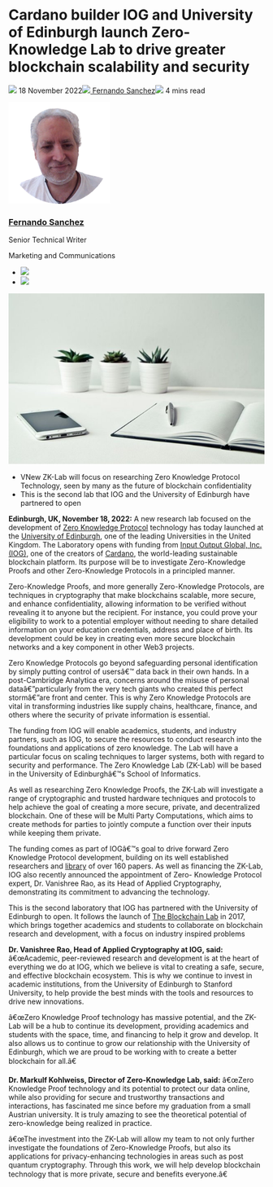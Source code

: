 # Cardano builder IOG and University of Edinburgh launch Zero-Knowledge Lab to drive greater blockchain scalability and security
![](img/2022-11-18-cardano-builder-iog-and-university-of-edinburgh-launch-zero-knowledge-lab-to-drive-greater-blockchain-scalability-and-security.002.png) 18 November 2022![](img/2022-11-18-cardano-builder-iog-and-university-of-edinburgh-launch-zero-knowledge-lab-to-drive-greater-blockchain-scalability-and-security.002.png)[ Fernando Sanchez](/en/blog/authors/fernando-sanchez/page-1/)![](img/2022-11-18-cardano-builder-iog-and-university-of-edinburgh-launch-zero-knowledge-lab-to-drive-greater-blockchain-scalability-and-security.003.png) 4 mins read

![Fernando Sanchez](img/2022-11-18-cardano-builder-iog-and-university-of-edinburgh-launch-zero-knowledge-lab-to-drive-greater-blockchain-scalability-and-security.004.png)[](/en/blog/authors/fernando-sanchez/page-1/)
### [**Fernando Sanchez**](/en/blog/authors/fernando-sanchez/page-1/)
Senior Technical Writer

Marketing and Communications

- ![](img/2022-11-18-cardano-builder-iog-and-university-of-edinburgh-launch-zero-knowledge-lab-to-drive-greater-blockchain-scalability-and-security.005.png)[](mailto:fernando.sanchez@iohk.io "Email")
- ![](img/2022-11-18-cardano-builder-iog-and-university-of-edinburgh-launch-zero-knowledge-lab-to-drive-greater-blockchain-scalability-and-security.006.png)[](https://www.linkedin.com/in/linkedinsanchezf/ "LinkedIn")

![Cardano builder IOG and University of Edinburgh launch Zero-Knowledge Lab to drive greater blockchain scalability and security](img/2022-11-18-cardano-builder-iog-and-university-of-edinburgh-launch-zero-knowledge-lab-to-drive-greater-blockchain-scalability-and-security.007.jpeg)

- VNew ZK-Lab will focus on researching Zero Knowledge Protocol Technology, seen by many as the future of blockchain confidentiality
- This is the second lab that IOG and the University of Edinburgh have partnered to open

**Edinburgh, UK, November 18, 2022:** A new research lab focused on the development of [Zero Knowledge Protocol](https://en.wikipedia.org/wiki/Zero-knowledge_proof) technology has today launched at the [University of Edinburgh](https://www.ed.ac.uk), one of the leading Universities in the United Kingdom. The Laboratory opens with funding from [Input Output Global, Inc. (IOG)](https://iohk.io), one of the creators of [Cardano](https://cardano.org), the world-leading sustainable blockchain platform. Its purpose will be to investigate Zero-Knowledge Proofs and other Zero-Knowledge Protocols in a principled manner. 

Zero-Knowledge Proofs, and more generally Zero-Knowledge Protocols, are techniques in cryptography that make blockchains scalable, more secure, and enhance confidentiality, allowing information to be verified without revealing it to anyone but the recipient. For instance, you could prove your eligibility to work to a potential employer without needing to share detailed information on your education credentials, address and place of birth. Its development could be key in creating even more secure blockchain networks and a key component in other Web3 projects. 

Zero Knowledge Protocols go beyond safeguarding personal identification by simply putting control of usersâ€™ data back in their own hands. In a post-Cambridge Analytica era, concerns around the misuse of personal dataâ€”particularly from the very tech giants who created this perfect stormâ€”are front and center. This is why Zero Knowledge Protocols are vital in transforming industries like supply chains, healthcare, finance, and others where the security of private information is essential. 

The funding from IOG will enable academics, students, and industry partners, such as IOG, to secure the resources to conduct research into the foundations and applications of zero knowledge. The Lab will have a particular focus on scaling techniques to larger systems, both with regard to security and performance. The Zero Knowledge Lab (ZK-Lab) will be based in the University of Edinburghâ€™s School of Informatics.

As well as researching Zero Knowledge Proofs, the ZK-Lab will investigate a range of cryptographic and trusted hardware techniques and protocols to help achieve the goal of creating a more secure, private, and decentralized blockchain. One of these will be Multi Party Computations, which aims to create methods for parties to jointly compute a function over their inputs while keeping them private.

The funding comes as part of IOGâ€™s goal to drive forward Zero Knowledge Protocol development, building on its well established researchers and [library](https://iohk.io/en/research/) of over 160 papers. As well as financing the ZK-Lab, IOG also recently announced the appointment of Zero- Knowledge Protocol expert, Dr. Vanishree Rao, as its Head of Applied Cryptography, demonstrating its commitment to advancing the technology. 

This is the second laboratory that IOG has partnered with the University of Edinburgh to open. It follows the launch of [The Blockchain Lab](https://btl.iohk.io) in 2017, which brings together academics and students to collaborate on blockchain research and development, with a focus on industry inspired problems 

**Dr. Vanishree Rao, Head of Applied Cryptography at IOG, said:** â€œAcademic, peer-reviewed research and development is at the heart of everything we do at IOG, which we believe is vital to creating a safe, secure, and effective blockchain ecosystem. This is why we continue to invest in academic institutions, from the University of Edinburgh to Stanford University, to help provide the best minds with the tools and resources to drive new innovations.

â€œZero Knowledge Proof technology has massive potential, and the ZK-Lab will be a hub to continue its development, providing academics and students with the space, time, and financing to help it grow and develop. It also allows us to continue to grow our relationship with the University of Edinburgh, which we are proud to be working with to create a better blockchain for all.â€

**Dr. Markulf Kohlweiss, Director of Zero-Knowledge Lab, said:** â€œZero Knowledge Proof technology and its potential to protect our data online, while also providing for secure and trustworthy transactions and interactions, has fascinated me since before my graduation from a small Austrian university. It is truly amazing to see the theoretical potential of zero-knowledge being realized in practice. 

â€œThe investment into the ZK-Lab will allow my team to not only further investigate the foundations of Zero-Knowledge Proofs, but also its applications for privacy-enhancing technologies in areas such as post quantum cryptography. Through this work, we will help develop blockchain technology that is more private, secure and benefits everyone.â€
